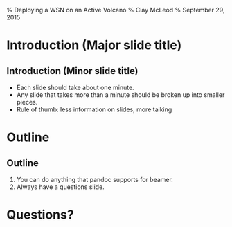 % Deploying a WSN on an Active Volcano
% Clay McLeod
% September 29, 2015

# Introduction (Major slide title)

## Introduction (Minor slide title)

* Each slide should take about one minute.
* Any slide that takes more than a minute should be broken up into smaller pieces.
* Rule of thumb: less information on slides, more talking

# Outline

## Outline

1. You can do anything that pandoc supports for beamer.
2. Always have a questions slide.

# Questions?
